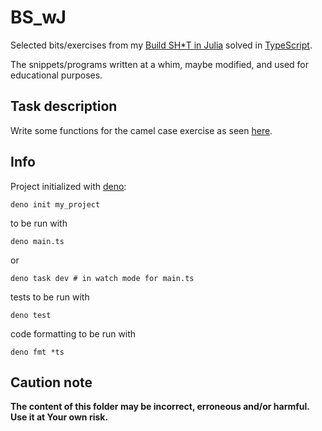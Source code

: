 # BS_wJ

Selected bits/exercises from my [Build SH\*T in Julia](https://b-lukaszuk.github.io/BS_wJ_eng/) solved in [TypeScript](https://www.typescriptlang.org/).

The snippets/programs written at a whim, maybe modified, and used for educational purposes.

## Task description

Write some functions for the camel case exercise as seen [here](https://b-lukaszuk.github.io/BS_wJ_eng/camel_case.html).

## Info

Project initialized with [deno](https://deno.com/):

``` shell
deno init my_project
```

to be run with

``` shell
deno main.ts
```

or

``` shell
deno task dev # in watch mode for main.ts
```

tests to be run with

``` shell
deno test
```

code formatting to be run with

``` shell
deno fmt *ts
```

## Caution note

**The content of this folder may be incorrect, erroneous and/or harmful. Use it at Your own risk.**
